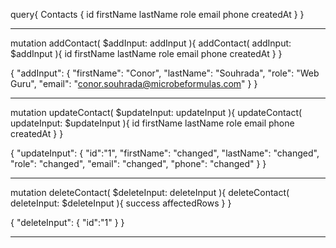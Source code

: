query{
  Contacts {
    id
    firstName
    lastName
    role
    email
    phone
    createdAt
  }
}

-------------------------

mutation addContact(
  $addInput: addInput
){
  addContact(
    addInput: $addInput
  ){
    id
    firstName
    lastName
    role
    email
    phone
    createdAt
  }
}

{
  "addInput": {
    "firstName": "Conor",
    "lastName": "Souhrada",
    "role": "Web Guru",
    "email": "conor.souhrada@microbeformulas.com"
  }
}

-------------------------

mutation updateContact(
  $updateInput: updateInput
){
  updateContact(
    updateInput: $updateInput
  ){
    id
    firstName
    lastName
    role
    email
    phone
    createdAt
  }
}

{
  "updateInput": {
    "id":"1",
    "firstName": "changed",
    "lastName": "changed",
    "role": "changed",
    "email": "changed",
    "phone": "changed"
  }
}

-------------------------

mutation deleteContact(
  $deleteInput: deleteInput
){
  deleteContact(
    deleteInput: $deleteInput
  ){
    success
    affectedRows
  }
}

{
  "deleteInput": {
    "id":"1"
  }
}

-------------------------